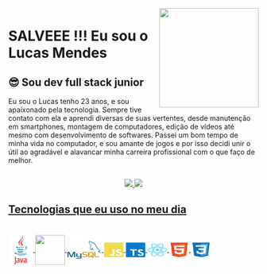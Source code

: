 <img align="right" width="200" height="200" src="https://cdn130.picsart.com/349339421063211.png">
<h1>SALVEEE !!! Eu sou o Lucas Mendes</h1>

<h2>😎 Sou dev full stack junior</h2>
<p>Eu sou o Lucas tenho 23 anos, e sou apaixonado pela tecnologia. Sempre tive contato com ela e aprendi diversas de suas vertentes, desde manutenção em smartphones, montagem de computadores, edição de vídeos até mesmo com desenvolvimento de softwares. Passei um bom tempo de minha vida no computador, e sou amante de jogos e por isso decidi  unir o útil  ao agradável e alavancar minha carreira profissional com o que faço de melhor.  </p>
<div></div>

##

<div align="center">
  <a href="https://github.com/Lucas-Mendes-dos-S-Mota">
  <img height="180em" src="https://github-readme-stats.vercel.app/api?username=Lucas-Mendes-dos-S-Mota&show_icons=true&theme=dark&include_all_commits=true&count_private=true"/>
  <img height="180em" src="https://github-readme-stats.vercel.app/api/top-langs/?username=Lucas-Mendes-dos-S-Mota&layout=compact&langs_count=7&theme=dark"/>
</div>


## Tecnologias que eu uso no meu dia
</div>
<div alingn="center">

</div>
<div style="display: inline_block"><br>
  <img align="center" alt="" height="60" width="50" src="https://raw.githubusercontent.com/devicons/devicon/master/icons/java/java-original-wordmark.svg" />
    <img align="center" alt="" height="60" width="60" src="https://cdn.jsdelivr.net/gh/devicons/devicon/icons/spring/spring-original-wordmark.svg" /> 
    <img align="center" alt="" height="70" width="70" src="https://raw.githubusercontent.com/devicons/devicon/master/icons/mysql/mysql-original-wordmark.svg" /> 
<img align="center" alt="" height="30" width="40" src="https://raw.githubusercontent.com/devicons/devicon/master/icons/javascript/javascript-plain.svg">
 <img align="center" alt="" height="30" width="40" src="https://raw.githubusercontent.com/devicons/devicon/master/icons/typescript/typescript-plain.svg">
  <img align="center" alt="" height="30" width="40" src="https://raw.githubusercontent.com/devicons/devicon/master/icons/react/react-original.svg">
  <img align="center" alt="" height="30" width="40" src="https://raw.githubusercontent.com/devicons/devicon/master/icons/html5/html5-original.svg">
  <img align="center" alt="" height="30" width="40" src="https://raw.githubusercontent.com/devicons/devicon/master/icons/css3/css3-original.svg">
  
